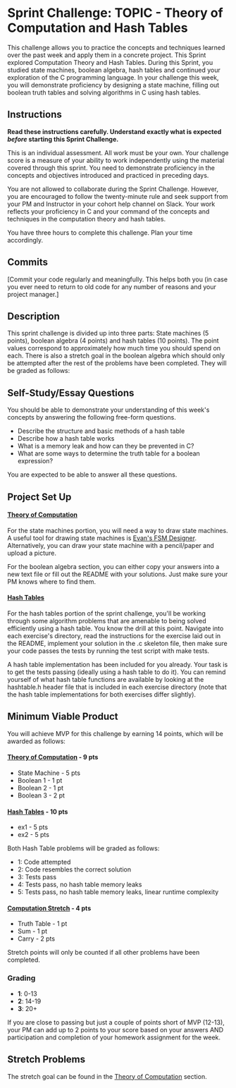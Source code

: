 # Sprint Challenge: TOPIC - Theory of Computation and Hash Tables

This challenge allows you to practice the concepts and techniques learned over the past week and apply them in a concrete project. This Sprint explored Computation Theory and Hash Tables. During this Sprint, you studied state machines, boolean algebra, hash tables and continued your exploration of the C programming language. In your challenge this week, you will demonstrate proficiency by designing a state machine, filling out boolean truth tables and solving algorithms in C using hash tables.

## Instructions

**Read these instructions carefully. Understand exactly what is expected _before_ starting this Sprint Challenge.**

This is an individual assessment. All work must be your own. Your challenge score is a measure of your ability to work independently using the material covered through this sprint. You need to demonstrate proficiency in the concepts and objectives introduced and practiced in preceding days.

You are not allowed to collaborate during the Sprint Challenge. However, you are encouraged to follow the twenty-minute rule and seek support from your PM and Instructor in your cohort help channel on Slack. Your work reflects your proficiency in C and your command of the concepts and techniques in the computation theory and hash tables.

You have three hours to complete this challenge. Plan your time accordingly.

## Commits

[Commit your code regularly and meaningfully. This helps both you (in case you ever need to return to old code for any number of reasons and your project manager.]

## Description

This sprint challenge is divided up into three parts: State machines (5 points), boolean algebra (4 points) and hash tables (10 points). The point values correspond to approximately how much time you should spend on each. There is also a stretch goal in the boolean algebra which should only be attempted after the rest of the problems have been completed. They will be graded as follows:

## Self-Study/Essay Questions

You should be able to demonstrate your understanding of this week's concepts by answering the following free-form questions.

- Describe the structure and basic methods of a hash table
- Describe how a hash table works
- What is a memory leak and how can they be prevented in C?
- What are some ways to determine the truth table for a boolean expression?

You are expected to be able to answer all these questions.


## Project Set Up

#### [Theory of Computation](https://github.com/LambdaSchool/Sprint-Challenge--Hash-Theory/tree/master/theory)

For the state machines portion, you will need a way to draw state machines. A useful tool for drawing state machines is [Evan's FSM Designer](http://madebyevan.com/fsm/). Alternatively, you can draw your state machine with a pencil/paper and upload a picture.

For the boolean algebra section, you can either copy your answers into a new text file or fill out the README with your solutions. Just make sure your PM knows where to find them.

#### [Hash Tables](https://github.com/LambdaSchool/Sprint-Challenge--Hash-Theory/tree/master/hash-tables)

For the hash tables portion of the sprint challenge, you'll be working through some algorithm problems that are amenable to being solved efficiently using a hash table. You know the drill at this point. Navigate into each exercise's directory, read the instructions for the exercise laid out in the README, implement your solution in the .c skeleton file, then make sure your code passes the tests by running the test script with make tests.

A hash table implementation has been included for you already. Your task is to get the tests passing (ideally using a hash table to do it). You can remind yourself of what hash table functions are available by looking at the hashtable.h header file that is included in each exercise directory (note that the hash table implementations for both exercises differ slightly).

## Minimum Viable Product

You will achieve MVP for this challenge by earning 14 points, which will be awarded as follows:


#### [Theory of Computation](https://github.com/LambdaSchool/Sprint-Challenge--Hash-Theory/tree/master/theory) - 9 pts
  * State Machine - 5 pts
  * Boolean 1 - 1 pt
  * Boolean 2 - 1 pt
  * Boolean 3 - 2 pt

#### [Hash Tables](https://github.com/LambdaSchool/Sprint-Challenge--Hash-Theory/tree/master/hash-tables) - 10 pts
  * ex1 - 5 pts
  * ex2 - 5 pts

Both Hash Table problems will be graded as follows:
  * 1: Code attempted
  * 2: Code resembles the correct solution
  * 3: Tests pass
  * 4: Tests pass, no hash table memory leaks
  * 5: Tests pass, no hash table memory leaks, linear runtime complexity  


#### [Computation Stretch](https://github.com/LambdaSchool/Sprint-Challenge--Hash-Theory/tree/master/theory) - 4 pts
  * Truth Table - 1 pt
  * Sum - 1 pt
  * Carry - 2 pts

Stretch points will only be counted if all other problems have been completed.

### Grading
  * __1__: 0-13
  * __2__: 14-19
  * __3__: 20+

If you are close to passing but just a couple of points short of MVP (12-13), your PM can add up to 2 points to your score based on your answers AND participation and completion of your homework assignment for the week.


## Stretch Problems

The stretch goal can be found in the [Theory of Computation](https://github.com/LambdaSchool/Sprint-Challenge--Hash-Theory/tree/master/theory) section.
